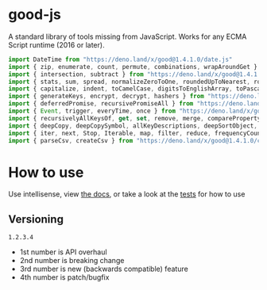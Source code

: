 # good-js

A standard library of tools missing from JavaScript. Works for any ECMA Script runtime (2016 or later).

```js
import DateTime from "https://deno.land/x/good@1.4.1.0/date.js"
import { zip, enumerate, count, permute, combinations, wrapAroundGet } from "https://deno.land/x/good@1.4.1.0/array.js"
import { intersection, subtract } from "https://deno.land/x/good@1.4.1.0/set.js"
import { stats, sum, spread, normalizeZeroToOne, roundedUpToNearest, roundedDownToNearest } from "https://deno.land/x/good@1.4.1.0/math.js"
import { capitalize, indent, toCamelCase, digitsToEnglishArray, toPascalCase, toKebabCase, toSnakeCase, toScreamingtoKebabCase, toScreamingtoSnakeCase, toRepresentation, toString, regex, escapeRegexMatch, escapeRegexReplace, extractFirst, isValidIdentifier } from "https://deno.land/x/good@1.4.1.0/string.js"
import { generateKeys, encrypt, decrypt, hashers } from "https://deno.land/x/good@1.4.1.0/encryption.js"
import { deferredPromise, recursivePromiseAll } from "https://deno.land/x/good@1.4.1.0/async.js"
import { Event, trigger, everyTime, once } from "https://deno.land/x/good@1.4.1.0/events.js"
import { recursivelyAllKeysOf, get, set, remove, merge, compareProperty } from "https://deno.land/x/good@1.4.1.0/object.js"
import { deepCopy, deepCopySymbol, allKeyDescriptions, deepSortObject, shallowSortObject, isGeneratorType,isAsyncIterable, isSyncIterable, isTechnicallyIterable, isSyncIterableObjectOrContainer } from "https://deno.land/x/good@1.4.1.0/value.js"
import { iter, next, Stop, Iterable, map, filter, reduce, frequencyCount, zip, count, enumerate, permute, combinations, slices, asyncIteratorToList, concurrentlyTransform, forkBy } from "https://deno.land/x/good@1.4.1.0/iterable.js"
import { parseCsv, createCsv } from "https://deno.land/x/good@1.4.1.0/csv.js"
```


# How to use

Use intellisense, view [the docs](https://deno.land/x/good?doc), or take a look at the [tests](https://github.com/jeff-hykin/good-js/tree/master/tests) for how to use

## Versioning

`1.2.3.4`
- 1st number is API overhaul
- 2nd number is breaking change
- 3rd number is new (backwards compatible) feature 
- 4th number is patch/bugfix